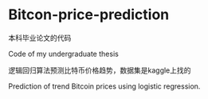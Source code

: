 # Bitcon-price-prediction
本科毕业论文的代码

Code of my undergraduate thesis

逻辑回归算法预测比特币价格趋势，数据集是kaggle上找的

Prediction of trend Bitcoin prices using logistic regression.
